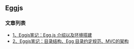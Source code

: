 Eggjs
---

### 文章列表

- [1、Eggjs笔记：Egg.js 介绍以及环境搭建](./contents/1.md)
- [2、Eggjs笔记：目录结构、Egg 目录约定规范、MVC的架构](./contents/2.md)